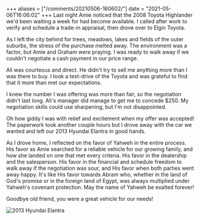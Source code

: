 +++
aliases = ["/comments/20210506-160602/"]
date = "2021-05-06T16:06:02"
+++
Last night Amie noticed that the 2008 Toyota Highlander we'd been waiting a week for had become available. I called after work to verify and schedule a trade-in appraisal, then drove over to Elgin Toyota.

As I left the city behind for trees, meadows, lakes and fields of the outer suburbs, the stress of the purchase melted away. The environment was a factor, but Amie and Graham were praying. I was ready to walk away if we couldn't negotiate a cash payment in our price range.

Ali was courteous and direct. He didn't try to sell me anything more than I was there to buy. I took a test-drive of the Toyota and was grateful to find that it more than met our expectations.

I knew the number I was offering was more than fair, so the negotiation didn't last long. Ali's manager did manage to get me to concede $250. My negotiation skills could use sharpening, but I'm not disappointed.

Oh how giddy I was with relief and excitement when my offer was accepted! The paperwork took another couple hours but I drove away with the car we wanted and left our 2013 Hyundai Elantra in good hands.

As I drove home, I reflected on the favor of Yahweh in the entire process. His favor as Amie searched for a reliable vehicle for our growing family, and how she landed on one that met every criteria. His favor in the dealership and the salesperson. His favor in the financial and schedule freedom to walk away if the negotiation was sour, and His favor when both parties went away happy. It's like His favor towards Abram who, whether in the land of God's promise or in the foreign land of Egypt, was always multiplied under Yahweh's covenant protection. May the name of Yahweh be exalted forever!

Goodbye old friend, you were a great vehicle for our needs!

![2013 Hyundai Elantra](https://bn02pap001files.storage.live.com/y4m-6zc_8OrO2At7bVxcpGFKtl9tjTMAZIL_mrlY59cBpJObb-DKfFbuJBJR23rj1wmqzeEEfygyEQHhUZiVevlkbsQBl1Ge_AItHNGJHcjyZ5m_Ad6Rw1VlRXq4oU8UO_QnG10_fo6ZspkQDoTDUvmd7qy9Rot3h5XnAeIEg6VLQfdkf9p3lII1LgVFJ4IogiC?width=768&height=1024&cropmode=none)

